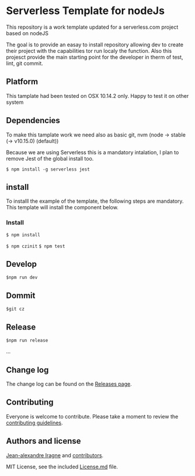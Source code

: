 # Serverless Template for nodeJs
This repository is a work template updated for a serverless.com project based on nodeJS

The goal is to provide an easay to install repository allowing dev to create their project with the capabilities tor run localy the function. Also this projesct provide the main starting point for the developer in therm of test, lint, git commit.

## Platform

This tamplate had been tested on OSX 10.14.2 only. Happy to test it on other system


## Dependencies
To make this tamplate work we need also as basic git, nvm (node -> stable (-> v10.15.0) (default))

Because we are using Serverless this is a mandatory intalation, I plan to remove Jest of the global install too.

``
$ npm install -g serverless jest 
``

## install 
To installl the example of the template, the following steps are mandatory.
This template will install the component below.

### Install
``
$ npm install
``

``
$ npm czinit
``
``
$ npm test
``
## Develop
``
$npm run dev
``
## Dommit 
``
$git cz
``
## Release
``
$npm run release
``


...

## Change log

The change log can be found on the [Releases page](https://github.com/Iragne/Template-Serverless/releases).

## Contributing

Everyone is welcome to contribute. Please take a moment to review the [contributing guidelines](Contributing.md).

## Authors and license

[Jean-alexandre Iragne](https://github.com/Iragne) and [contributors](https://github.com/Iragne/Template-Serverless/graphs/contributors).

MIT License, see the included [License.md](License.md) file.

